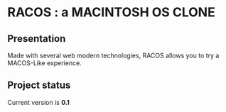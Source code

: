 # RACOS : a MACINTOSH OS CLONE
## Presentation
Made with several web modern technologies, RACOS allows you to try a MACOS-Like experience. 
## Project status
Current version is **0.1**